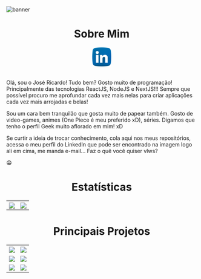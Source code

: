 <img alt="banner" src="./assets/Ricardo Oliveira.gif">

<h1 align="center">Sobre Mim</h1>

<div align="center">
   <a style="text-align: center;" href="https://www.linkedin.com/in/ricardo-oliveira-1307/" target="_blank">
      <img src="./assets/linkedin.png" width=50 height=50 />
   </a> 
</div>

<br />

Olá, sou o José Ricardo! Tudo bem?
Gosto muito de programação! Principalmente das tecnologias ReactJS, NodeJS e NextJS!!! Sempre que possível procuro me aprofundar cada vez mais nelas para criar aplicações cada vez mais arrojadas e belas!

Sou um cara bem tranquilão que gosta muito de papear também. Gosto de video-games, animes (One Piece é meu preferido xD), séries. Digamos que tenho o perfil Geek muito aflorado em mim! xD

Se curtir a ideia de trocar conhecimento, cola aqui nos meus repositórios, acessa o meu perfil do LinkedIn que pode ser encontrado na imagem logo ali em cima, me manda e-mail... Faz o quê você quiser vlws?

:grin:

<h1 align="center">Estatísticas</h1>


<table>
   <tr>
     <td><img width="500px" align="center" src="https://github-readme-stats.vercel.app/api?username=RicardoOliveiraFilho&show_icons=true" /></td>
     <td><img width="410px" align="center" src="https://github-readme-stats.vercel.app/api/top-langs/?username=RicardoOliveiraFilho&layout=compact" /></td>
   </tr> 
</table>

<h1 align="center">Principais Projetos</h1>

<table>
  <tr>
    <td>
      <a href="https://github.com/RicardoOliveiraFilho/todo-app">
        <img align="center" src="https://github-readme-stats.vercel.app/api/pin/?username=RicardoOliveiraFilho&show_owner=true&repo=todo-app" />
      </a>
    </td>
     <td>
      <a href="https://github.com/RicardoOliveiraFilho/ignite-timer">
        <img align="center" src="https://github-readme-stats.vercel.app/api/pin/?username=RicardoOliveiraFilho&show_owner=true&repo=ignite-timer" />
      </a>
    </td>
  </tr>
  <tr>
     <td>
      <a href="https://github.com/RicardoOliveiraFilho/coffee-delivery">
        <img align="center" src="https://github-readme-stats.vercel.app/api/pin/?username=RicardoOliveiraFilho&show_owner=true&repo=coffee-delivery" />
      </a>
    </td>
    <td>
      <a href="https://github.com/RicardoOliveiraFilho/dt-money_v2">
        <img align="center" src="https://github-readme-stats.vercel.app/api/pin/?username=RicardoOliveiraFilho&show_owner=true&repo=dt-money_v2" />
      </a>
    </td>
  </tr>
  <tr>
   <td>
       <a href="https://github.com/RicardoOliveiraFilho/github-blog">
        <img align="center" src="https://github-readme-stats.vercel.app/api/pin/?username=RicardoOliveiraFilho&show_owner=true&repo=github-blog" />
     </a>
    </td>
   <td>
      <a href="https://github.com/RicardoOliveiraFilho/ignite-shop-2.0">
        <img align="center" src="https://github-readme-stats.vercel.app/api/pin/?username=RicardoOliveiraFilho&show_owner=true&repo=ignite-shop-2.0" />
     </a>
    </td>
  </tr>
</table>
